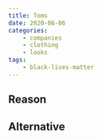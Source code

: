 ```yaml
---
title: Toms
date: 2020-06-06
categories:
    - companies
    - clothing
    - looks
tags:
    - black-lives-matter
---
```


## Reason


## Alternative

